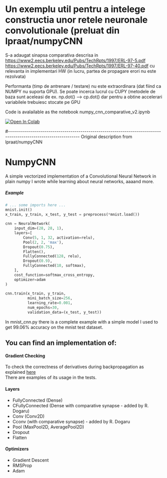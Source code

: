 # Un exemplu util pentru a intelege constructia unor retele neuronale convolutionale (preluat din lpraat/numpyCNN
S-a adaugat sinapsa comparativa descrisa in https://www2.eecs.berkeley.edu/Pubs/TechRpts/1997/ERL-97-5.pdf 
https://www2.eecs.berkeley.edu/Pubs/TechRpts/1997/ERL-97-40.pdf
cu relevanta in implementari HW (in lucru, partea de propagare erori nu este rezolvata) 

Performanta (timp de antrenare / testare) nu este extraordinara (dat fiind ca NUMPY nu suporta GPU). 
Se poate incerca lucrul cu CUPY (metodele de baza sunt aceleasi de ex. np.dot() --> cp.dot() dar pentru a obtine accelerari 
variabilele trebuiesc stocate pe GPU 

Code is avalailable as the notebook numpy_cnn_comparative_v2.ipynb


<a href="https://colab.research.google.com/github/radu-dogaru/numpyCNN/blob/master/numpy_cnn_comparative_v2.ipynb">
  <img src="https://colab.research.google.com/assets/colab-badge.svg" alt="Open In Colab"/>
</a>

#-----------------------------------------------------------------------------------------------------------------
Original description from lpraat/numpyCNN 


# NumpyCNN
A simple vectorized implementation of a Convolutional Neural Network in plain numpy I wrote while learning about neural networks, aaaand more.   

##### Example

```python
# ... some imports here ...
mnist.init()
x_train, y_train, x_test, y_test = preprocess(*mnist.load())
    
cnn = NeuralNetwork(
    input_dim=(28, 28, 1),
    layers=[
        Conv(5, 1, 32, activation=relu),
        Pool(2, 2, 'max'),
        Dropout(0.75),
        Flatten(),
        FullyConnected(128, relu),
        Dropout(0.9),
        FullyConnected(10, softmax),
    ],
    cost_function=softmax_cross_entropy,
    optimizer=adam
)
    
cnn.train(x_train, y_train,
          mini_batch_size=256,
          learning_rate=0.001,
          num_epochs=30,
          validation_data=(x_test, y_test))
```


In mnist_cnn.py there is a complete example with a simple model I used to get 99.06% accuracy on the mnist test dataset.

## You can find an implementation of: 
#### Gradient Checking
To check the correctness of derivatives during backpropagation as explained [here](http://ufldl.stanford.edu/wiki/index.php/Gradient_checking_and_advanced_optimization)  
There are examples of its usage in the tests.

#### Layers
- FullyConnected (Dense)
- CFullyConnected (Dense with comparative synapse - added by R. Dogaru) 
- Conv (Conv2D)
- Cconv (with comparative synapse) - added by R. Dogaru 
- Pool (MaxPool2D, AveragePool2D)
- Dropout
- Flatten

#### Optimizers
- Gradient Descent
- RMSProp
- Adam
